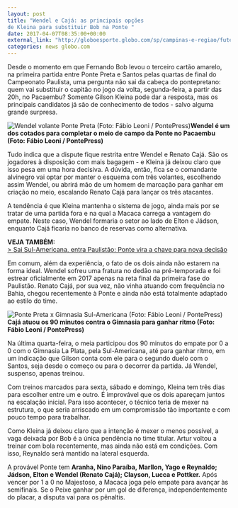 ```yaml
---
layout: post
title: "Wendel e Cajá: as principais opções 
de Kleina para substituir Bob na Ponte "
date: 2017-04-07T08:35:00+00:00
external_link: "http://globoesporte.globo.com/sp/campinas-e-regiao/futebol/times/ponte-preta/noticia/2017/04/wendel-e-caja-principais-opcoes-de-kleina-para-substituir-bob-na-ponte.html"
categories: news globo.com
---
```

Desde o momento em que Fernando Bob levou o terceiro cartão amarelo, na primeira partida entre Ponte Preta e Santos pelas quartas de final do Campeonato Paulista, uma pergunta não sai da cabeça do pontepretano: quem vai substituir o capitão no jogo da volta, segunda-feira, a partir das 20h, no Pacaembu? Somente Gilson Kleina pode dar a resposta, mas os principais candidatos já são de conhecimento de todos - salvo alguma grande surpresa.&nbsp;

 ![Wendel volante Ponte Preta (Foto: Fábio Leoni / PontePress)](http://s2.glbimg.com/c_1Royi2-nUp3g8T0sj-XQSDkhc=/0x19:1000x540/690x360/s.glbimg.com/es/ge/f/original/2017/04/04/wendel1.jpg "Wendel volante Ponte Preta (Foto: Fábio Leoni / PontePress)")**Wendel&nbsp;é um dos cotados para&nbsp;completar o meio de campo da Ponte no Pacaembu (Foto: Fábio Leoni / PontePress)**

Tudo indica que a dispute fique restrita entre Wendel e Renato Cajá. São os jogadores à disposição com mais bagagem - e Kleina já deixou claro que isso pesa em uma hora decisiva. A dúvida, então, fica se o comandante alvinegro vai optar por manter o esquema com três volantes, escolhendo assim Wendel, ou abrirá mão de um homem de marcação para ganhar em criação no meio, escalando Renato Cajá para lançar os três atacantes.&nbsp;

A tendência é que Kleina mantenha o sistema de jogo, ainda mais por se tratar de uma partida fora e na qual a Macaca carrega a vantagem do empate. Neste caso, Wendel formaria o setor ao lado de Elton e Jádson, enquanto Cajá ficaria no banco de reservas como alternativa.&nbsp;

**VEJA TAMBÉM:**  
[\>&nbsp;Sai Sul-Americana, entra Paulistão: Ponte vira a chave para nova decisão](http://globoesporte.globo.com/sp/campinas-e-regiao/futebol/times/ponte-preta/noticia/2017/04/sai-sul-americana-entra-paulistao-ponte-vira-chave-para-nova-decisao.html)

Em comum, além da experiência, o fato de os dois ainda não estarem na forma ideal. Wendel sofreu uma fratura no dedão na pré-temporada e foi estrear oficialmente em 2017 apenas na reta final da primeira fase do Paulistão. Renato Cajá, por sua vez, não vinha atuando com frequência no Bahia, chegou recentemente à Ponte e ainda não está totalmente adaptado ao estilo do time.

 ![Ponte Preta x Gimnasia Sul-Americana (Foto: Fábio Leoni / PontePress)](http://s2.glbimg.com/cIcNAcD1d9w6mPk4l5KDTTvp4FY=/393x150:803x693/300x397/s.glbimg.com/es/ge/f/original/2017/04/05/ponxgim02.jpg "Ponte Preta x Gimnasia Sul-Americana (Foto: Fábio Leoni / PontePress)")**Cajá atuou os 90 minutos contra&nbsp;o Gimnasia para ganhar ritmo (Foto: Fábio Leoni / PontePress)**

Na última quarta-feira, o meia participou dos 90 minutos do empate por 0 a 0 com o Gimnasia La Plata, pela Sul-Americana, até para ganhar ritmo, em um indicação que Gilson conta com ele para o segundo duelo com o Santos, seja desde o começo ou para o decorrer da partida. Já Wendel, suspenso, apenas treinou.&nbsp;

Com treinos marcados para sexta, sábado e domingo, Kleina tem três dias para escolher entre um e outro. É improvável que os dois apareçam juntos na escalação inicial. Para isso acontecer, o técnico teria de mexer na estrutura, o que seria arriscado em um compromissão tão importante e com pouco tempo para trabalhar.&nbsp;

Como Kleina já deixou claro que a intenção é mexer o menos possível, a vaga deixada por Bob é a única pendência no time titular. Artur voltou a treinar com bola recentemente, mas ainda não está em condições. Com isso, Reynaldo será mantido na lateral esquerda.&nbsp;

A provável Ponte tem **Aranha, Nino Paraíba, Marllon, Yago e Reynaldo; Jádson, Elton e Wendel (Renato Cajá); Clayson, Lucca e Pottker.** Após vencer por 1 a 0 no Majestoso, a Macaca joga pelo empate para avançar às semifinais. Se o Peixe ganhar por um gol de diferença, independentemente do placar, a disputa vai para os pênaltis.&nbsp;

